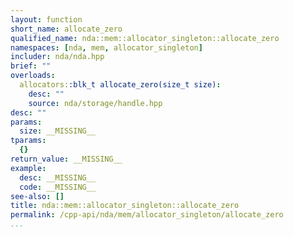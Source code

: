 ```yaml
---
layout: function
short_name: allocate_zero
qualified_name: nda::mem::allocator_singleton::allocate_zero
namespaces: [nda, mem, allocator_singleton]
includer: nda/nda.hpp
brief: ""
overloads:
  allocators::blk_t allocate_zero(size_t size):
    desc: ""
    source: nda/storage/handle.hpp
desc: ""
params:
  size: __MISSING__
tparams:
  {}
return_value: __MISSING__
example:
  desc: __MISSING__
  code: __MISSING__
see-also: []
title: nda::mem::allocator_singleton::allocate_zero
permalink: /cpp-api/nda/mem/allocator_singleton/allocate_zero
...
```


